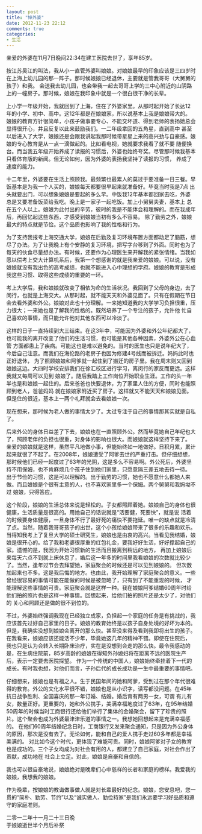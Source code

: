 ```yaml
---
layout: post
title: "悼外婆"
date: 2012-11-23 22:12
comments: true
categories: 
- 生活
---
```



亲爱的外婆在11月7日晚间22:34在建工医院去世了，享年85岁。

按江苏吴江的叫法，我从小一直管外婆叫娘娘。对娘娘最早的印象应该是三四岁时在上海上幼儿园的那一阵子。那时候娘娘已经退休，主要就是管我哥哥（大舅舅的孩子）和我。
会送我去幼儿园，也会带我一起去哥哥上学的三中心附近的山阴路上的一幢房子。那时候，娘娘在我印象中就是一个很白很干净的长辈。

上小学一年级开始，我就回到了上海，住在了外婆家里。从那时起开始了长达12年的小学、初中、高中。这12年都是在娘娘家，所以说基本上我是娘娘带大的。
娘娘的教育方针很简单，小孩子做事要专心、不能交坏道、得到老师的表扬她总会显得很开心，并且反复以此来鼓励我们。一二年级拿回的五角星，直到高中
甚至以后进入了大学，娘娘还是会跟我讲起我那时候带星星上来的高兴劲与自豪感。娘娘的专心教育是从一点一滴做起的。比如看电视，她就要求我看了就不要
随便换台。而当我五年级开始养成了读报的习惯后，外婆也始终夸奖。尽管那时候我基本只看体育版的新闻。但无论如何，因为外婆的表扬我坚持了读报的习惯，
养成了速度的能力。

十二年里，外婆要在生活上照顾我。最频繁也最累人的莫过于要准备一日三餐。早饭基本是为我一个人买的，娘娘每天都要很早起来就准备好。毕竟当时我是7点
出头就要出门，可以想象娘娘是要起的多么早。中饭我12年基本都回家去吃，外婆总是又要准备饭菜给我吃。晚上是一家子一起吃饭。加上小舅舅夫妻，基本上
总在五个人以上。娘娘为此付出的辛劳，彼时的我是不能体会和理解的。而在我成年后，再回忆起这些东西，才感受到娘娘当初有多么不容易。
除了勤劳之外，娘娘最大的特点就是节俭。这个品质也影响了我的性格和行为。

为了支持我报考上海交通大学，娘娘在后勤及复习环境布置方面都动足了脑筋，想尽了办法。为了让我晚上有个安静的复习环境，把写字台移到了外面。同时也为了
每天的伙食尽量想办法。有时候，还要作为心理医生来开解我的紧张情绪。当我如愿以偿考上交大计算机系后，我第一个想感谢的就是我亲爱的娘娘。可以说，没有
娘娘就没有我出色的高考成绩，也就不能进入心中理想的学府。娘娘的教育是形成我这些习惯、取得这些成绩的重要的一环。


考上大学后，我和娘娘就改变了相依为命的生活状况。我回到了父母的身边，去了闵行，也就是上海交大。从那时起，就不能天天和外婆见面了。只有在假期在节日
会去看外婆和外公。娘娘对此也十分理解。一来她知道我的大学学习负担很重，压力很大；一来她也是了解我的性格的。既然培养了一个专注的孩子，允许他
忙自己喜欢的事情，而只能允许他对其他东西可以冷淡了。

这样的日子一直持续到大三结束。在这3年中，可能因为外婆和外公年纪都大了，也可能我的离开改变了他们的生活习惯，也可能是其他各种因素，外婆外公在心血管
方面都患上了疾病。可能这也是难以避免的。当时的医生也只是说年纪大了，今后自己注意。而我们在海伦路的老房子也因为修建4号线而被拆迁。妈妈此时也正好退休，
为了照顾娘娘和阿爹就一起住到了搬迁的房子里。我在周末则又回到娘娘这边。大四时学校安排我们在徐汇校区进行学习，离闵行的家反而更远。这样我就又每周可以见到
娘娘了。随后我踏上工作岗位开始职业生涯。工作的头一年半也是和娘娘一起住的。后来爸爸也快要退休，为了家里人住的方便，同时也能照顾到老人，爸爸妈妈
就在娘娘家附近买了房子。这样就又不能天天和娘娘见面。但是住的很近，基本上一两个礼拜就会去看娘娘一次。

现在想来，那时候为老人做的事情太少了。太过专注于自己的事情那其实就是自私了。

后来外公的身体日益差了下去，娘娘也在一直照顾外公。然而毕竟她自己年纪也大了，照顾老伴的负担也很重，对身体的影响也很大。而娘娘就这样坚持下来了。
亲爱的娘娘就是这样，虽然平凡地做小事，但能始终如一地做好。日积月累，累计起来就很了不起了。在2008年，娘娘遭受了阿爹去世的严重打击。但仔细想想，
那时候他们已经一起度过了63年的光阴，这是多么不容易啊。外公死后，外婆坚持不用保姆，也不肯麻烦几个孩子住到他们家里，只愿意隔三差五地去待一待。
出于节俭的习惯，这是可以理解的。出于勤劳的习惯，她也不愿意什么都她人来做。而且娘娘是个很有主意的人，也不喜欢家里多一个保姆。两个舅舅和我妈坳不过
娘娘，只得答应。

这个阶段，娘娘的生活总体来说是轻松的。子女都照顾着她。娘娘自己的身体也很健康，生活质量是很高的。用她自己的话说就是“活要健，死要快”，就是说
活着的时候要身体健康，一旦身体不行了最好死的痛快不要拖延。唯一的缺点就是冷清了点。当然，随着我哥哥孩子的出世，这个小孩给娘娘带来了很多的乐趣和欢乐。
当得知我考上了复旦大学的硕士研究生，娘娘也是由衷的高兴。当看见我结婚，娘娘是很开心的。给了我和老婆很厚重的红包礼金，要我好好生活，好好撑起自己的家。遗憾的是，我因为开始习惯新的生活而且搬离到稍远的地方，
再加上娘娘后来每天六点不到就上床休息了，婚后这一年多的时间里我看娘娘的次数就比较少了。当然，逢年过节会去拜望她，家庭聚会的时候还是可以见到娘娘的。
但次数加起来也不多。这是我后悔的地方。也由此，我开始理解了家庭聚会的意义。一些曾经很容易的事情可能在能做的时候是被忽略了，只有到了不能重现的时候，
才能理解这些事情的可贵。家庭聚会就是这样一种。我在娘娘阿爹结婚60周年时给他们拍的照片也是这样一种事情。回想起来，给他们拍的照片还是太少了，对他们的
关心和照顾还是做的很不到位的。

不过，外婆始终强调我现在已经独立成家，负担起一个家庭的任务是有挑战的，我应该首先过好自己家里的日子。娘娘的教育始终是以孩子自身处境的好坏为本的。
但是，我确实没想到娘娘会离开的那么快。甚至没来得及看到我即将出生的孩子。在我看来，娘娘应该还能活不少年，毕竟她这几年的精神不错。即使在住院后，
我也只是认为会转入长期卧床治疗，实在是没想到会走的那么快。最令我感动的是，在生病住院前，85岁高龄的娘娘在得知外孙媳妇将在距离不远的医院生产后，表示一定要去医院探望。
作为一个传统的中国人，娘娘始终牵挂着下一代的成长。有时我也想，对他们而言，子孙后代的成长成功是一生中最重要的事情吧。

仔细想来，娘娘也是有福之人。生于民国年间的她和阿爹，受到过在那个年代很难得的教育。外公的文化水平很不错，娘娘也是从小识字，读写都没问题。在45年抗日战争胜利、全国喜庆的那一年订婚、结婚。婚后育有两男一女，可谓
有儿有女，数量正好。更重要的，她和外公携手，美满幸福地度过了63年，在95年结婚50周年的时候当时工商银行还给他们举行了集体的金婚聚会，留下了珍贵的照片。这个聚会也成为外婆最津津乐道的事情之一。我想她回想起来是充满幸福感的。
在他们60周年结婚纪念日时，工商银行又发来聚会通知，只是因为外公身体的原因，那次是没有去了。无论如何，能和自己的爱人携手走过60多年都是幸福美满的。
对比如今这个时代，更体现了难能可贵。同时，娘娘阿爹对子女的教育也是成功的。三个子女均成为对社会有用的人，都建立了自己家庭，对社会作出了贡献，成功地在
社会上立足。对此，娘娘是自豪和自信的。

我也可以很自豪地说，娘娘绝对是晚辈们心中慈祥的长者和家庭的榜样。我爱我的娘娘，我想我的娘娘。

作为晚辈，按娘娘的教诲做事做人就是对长辈最好的纪念。娘娘，您安息吧，您一贯的“简朴、勤劳、节约”以及“诚实做人、勤俭持家”是我们永远要学习好品质和遵守的家庭准则。

二零一二年十一月二十三日晚  
于娘娘逝世半个月后补祭
